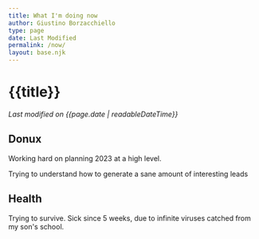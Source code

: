 ```yaml
---
title: What I'm doing now
author: Giustino Borzacchiello
type: page
date: Last Modified
permalink: /now/
layout: base.njk
---
```


<h1>{{title}}</h1>

_Last modified on {{page.date | readableDateTime}}_

## Donux

Working hard on planning 2023 at a high level. 

Trying to understand how to generate a sane amount of interesting leads

## Health

Trying to survive. Sick since 5 weeks, due to infinite viruses catched from my son's school.